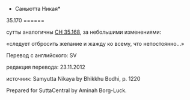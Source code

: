 * Саньютта Никая*

35\.170
\=\=\=\=\=\=

сутты аналогичны [СН 35\.168](/sn35\.168/ru/sv), за небольшими изменениями:

«следует отбросить желание и жажду ко всему, что непостоянно…»

Перевод с английского: SV

редакция перевода: 23\.11\.2012

источник: Samyutta Nikaya by Bhikkhu Bodhi, p\. 1220

Prepared for SuttaCentral by Aminah Borg\-Luck\.